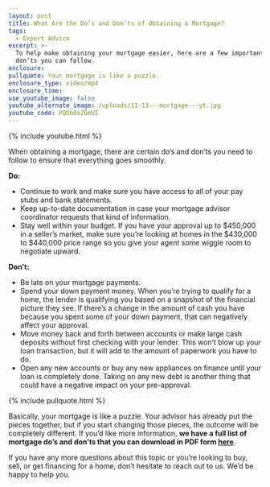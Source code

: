 ```yaml
---
layout: post
title: What Are the Do’s and Don’ts of Obtaining a Mortgage?
tags:
  - Expert Advice
excerpt: >-
  To help make obtaining your mortgage easier, here are a few important do’s and
  don’ts you can follow.
enclosure:
pullquote: Your mortgage is like a puzzle.
enclosure_type: video/mp4
enclosure_time:
use_youtube_image: false
youtube_alternate_image: /uploads/11-13---mortgage---yt.jpg
youtube_code: PQDbOxZGmVI
---
```



{% include youtube.html %}

When obtaining a mortgage, there are certain do’s and don’ts you need to follow to ensure that everything goes smoothly.

**Do:**

* Continue to work and make sure you have access to all of your pay stubs and bank statements.
* Keep up-to-date documentation in case your mortgage advisor coordinator requests that kind of information.
* Stay well within your budget. If you have your approval up to $450,000 in a seller’s market, make sure you’re looking at homes in the $430,000 to $440,000 price range so you give your agent some wiggle room to negotiate upward.

**Don’t:**

* Be late on your mortgage payments.
* Spend your down payment money. When you’re trying to qualify for a home, the lender is qualifying you based on a snapshot of the financial picture they see. If there’s a change in the amount of cash you have because you spent some of your down payment, that can negatively affect your approval.
* Move money back and forth between accounts or make large cash deposits without first checking with your lender. This won’t blow up your loan transaction, but it will add to the amount of paperwork you have to do.
* Open any new accounts or buy any new appliances on finance until your loan is completely done. Taking on any new debt is another thing that could have a negative impact on your pre-approval.

{% include pullquote.html %}

Basically, your mortgage is like a puzzle. Your advisor has already put the pieces together, but if you start changing those pieces, the outcome will be completely different. If you’d like more information, **we have a full list of mortgage do’s and don’ts that you can download in PDF form [here](https://s3.amazonaws.com/vyralmarketing/Gene+Agustin/A+-+Do's+%26+Dont's+-+11.2.2017.pdf)**.

If you have any more questions about this topic or you’re looking to buy, sell, or get financing for a home, don’t hesitate to reach out to us. We’d be happy to help you.